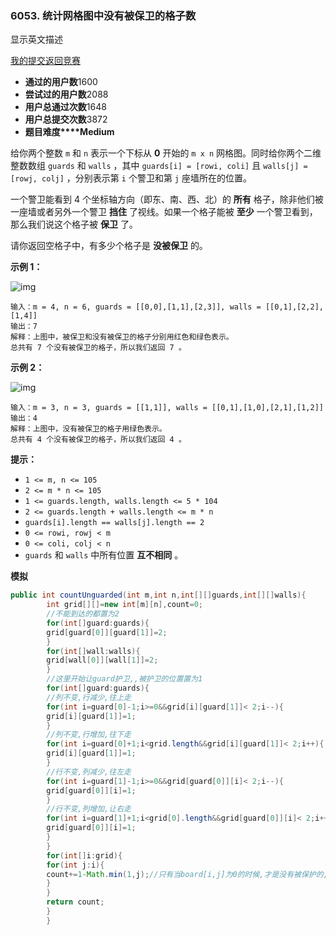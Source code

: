 ### 6053. 统计网格图中没有被保卫的格子数

显示英文描述

[我的提交](https://leetcode.cn/contest/biweekly-contest-77/problems/count-unguarded-cells-in-the-grid/submissions/)[返回竞赛](https://leetcode.cn/contest/biweekly-contest-77/)

- **通过的用户数**1600
- **尝试过的用户数**2088
- **用户总通过次数**1648
- **用户总提交次数**3872
- **题目难度****Medium**

给你两个整数 `m` 和 `n` 表示一个下标从 **0** 开始的 `m x n` 网格图。同时给你两个二维整数数组 `guards` 和 `walls` ，其中 `guards[i] = [rowi, coli]`
且 `walls[j] = [rowj, colj]` ，分别表示第 `i` 个警卫和第 `j` 座墙所在的位置。

一个警卫能看到 4 个坐标轴方向（即东、南、西、北）的 **所有** 格子，除非他们被一座墙或者另外一个警卫 **挡住** 了视线。如果一个格子能被 **至少** 一个警卫看到，那么我们说这个格子被 **保卫** 了。

请你返回空格子中，有多少个格子是 **没被保卫** 的。

**示例 1：**

![img](https://assets.leetcode.com/uploads/2022/03/10/example1drawio2.png)

```
输入：m = 4, n = 6, guards = [[0,0],[1,1],[2,3]], walls = [[0,1],[2,2],[1,4]]
输出：7
解释：上图中，被保卫和没有被保卫的格子分别用红色和绿色表示。
总共有 7 个没有被保卫的格子，所以我们返回 7 。
```

**示例 2：**

![img](https://assets.leetcode.com/uploads/2022/03/10/example2drawio.png)

```
输入：m = 3, n = 3, guards = [[1,1]], walls = [[0,1],[1,0],[2,1],[1,2]]
输出：4
解释：上图中，没有被保卫的格子用绿色表示。
总共有 4 个没有被保卫的格子，所以我们返回 4 。
```

**提示：**

- `1 <= m, n <= 105`
- `2 <= m * n <= 105`
- `1 <= guards.length, walls.length <= 5 * 104`
- `2 <= guards.length + walls.length <= m * n`
- `guards[i].length == walls[j].length == 2`
- `0 <= rowi, rowj < m`
- `0 <= coli, colj < n`
- `guards` 和 `walls` 中所有位置 **互不相同** 。

**模拟**

```java
public int countUnguarded(int m,int n,int[][]guards,int[][]walls){
        int grid[][]=new int[m][n],count=0;
        //不能到达的都置为2
        for(int[]guard:guards){
        grid[guard[0]][guard[1]]=2;
        }
        for(int[]wall:walls){
        grid[wall[0]][wall[1]]=2;
        }
        //这里开始让guard护卫,,被护卫的位置置为1
        for(int[]guard:guards){
        //列不变,行减少,往上走
        for(int i=guard[0]-1;i>=0&&grid[i][guard[1]]< 2;i--){
        grid[i][guard[1]]=1;
        }
        //列不变,行增加,往下走
        for(int i=guard[0]+1;i<grid.length&&grid[i][guard[1]]< 2;i++){
        grid[i][guard[1]]=1;
        }
        //行不变,列减少,往左走
        for(int i=guard[1]-1;i>=0&&grid[guard[0]][i]< 2;i--){
        grid[guard[0]][i]=1;
        }
        //行不变,列增加,让右走
        for(int i=guard[1]+1;i<grid[0].length&&grid[guard[0]][i]< 2;i++){
        grid[guard[0]][i]=1;
        }
        }
        for(int[]i:grid){
        for(int j:i){
        count+=1-Math.min(1,j);//只有当board[i,j]为0的时候,才是没有被保护的,需要+1,其他的都不算忽略
        }
        }
        return count;
        }
        }
```